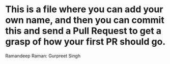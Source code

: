 # This is a file where you can add your own name, and then you can commit this and send a Pull Request to get a grasp of how your first PR should go.


Ramandeep
Raman: Gurpreet Singh 

